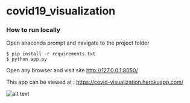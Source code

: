 # covid19_visualization  

### How to run locally
Open anaconda prompt and navigate to the project folder
```
$ pip install -r requirements.txt  
$ python app.py  
```

Open any browser and visit site http://127.0.0.1:8050/

This app can be viewed at : https://covid-visualization.herokuapp.com/

![alt text](https://github.com/vanshika97/covid19_visualization/blob/master/Screenshot%20(38).png, "Mapbox chart")

